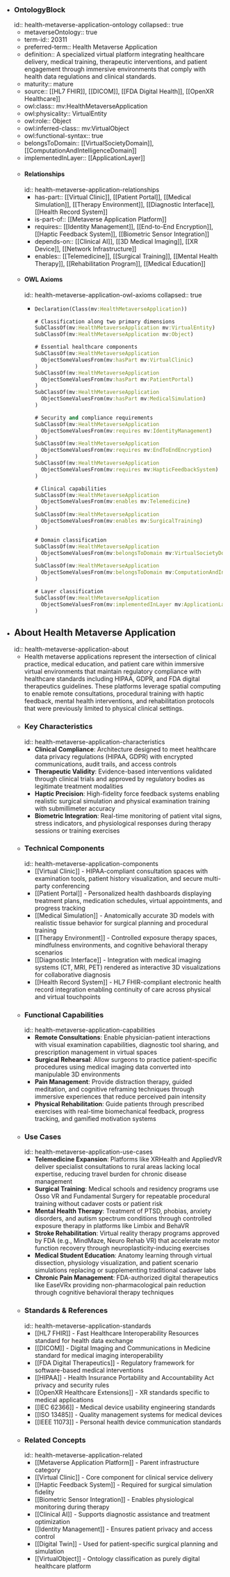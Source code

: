 - ### OntologyBlock
  id:: health-metaverse-application-ontology
  collapsed:: true
	- metaverseOntology:: true
	- term-id:: 20311
	- preferred-term:: Health Metaverse Application
	- definition:: A specialized virtual platform integrating healthcare delivery, medical training, therapeutic interventions, and patient engagement through immersive environments that comply with health data regulations and clinical standards.
	- maturity:: mature
	- source:: [[HL7 FHIR]], [[DICOM]], [[FDA Digital Health]], [[OpenXR Healthcare]]
	- owl:class:: mv:HealthMetaverseApplication
	- owl:physicality:: VirtualEntity
	- owl:role:: Object
	- owl:inferred-class:: mv:VirtualObject
	- owl:functional-syntax:: true
	- belongsToDomain:: [[VirtualSocietyDomain]], [[ComputationAndIntelligenceDomain]]
	- implementedInLayer:: [[ApplicationLayer]]
	- #### Relationships
	  id:: health-metaverse-application-relationships
		- has-part:: [[Virtual Clinic]], [[Patient Portal]], [[Medical Simulation]], [[Therapy Environment]], [[Diagnostic Interface]], [[Health Record System]]
		- is-part-of:: [[Metaverse Application Platform]]
		- requires:: [[Identity Management]], [[End-to-End Encryption]], [[Haptic Feedback System]], [[Biometric Sensor Integration]]
		- depends-on:: [[Clinical AI]], [[3D Medical Imaging]], [[XR Device]], [[Network Infrastructure]]
		- enables:: [[Telemedicine]], [[Surgical Training]], [[Mental Health Therapy]], [[Rehabilitation Program]], [[Medical Education]]
	- #### OWL Axioms
	  id:: health-metaverse-application-owl-axioms
	  collapsed:: true
		- ```clojure
		  Declaration(Class(mv:HealthMetaverseApplication))

		  # Classification along two primary dimensions
		  SubClassOf(mv:HealthMetaverseApplication mv:VirtualEntity)
		  SubClassOf(mv:HealthMetaverseApplication mv:Object)

		  # Essential healthcare components
		  SubClassOf(mv:HealthMetaverseApplication
		    ObjectSomeValuesFrom(mv:hasPart mv:VirtualClinic)
		  )
		  SubClassOf(mv:HealthMetaverseApplication
		    ObjectSomeValuesFrom(mv:hasPart mv:PatientPortal)
		  )
		  SubClassOf(mv:HealthMetaverseApplication
		    ObjectSomeValuesFrom(mv:hasPart mv:MedicalSimulation)
		  )

		  # Security and compliance requirements
		  SubClassOf(mv:HealthMetaverseApplication
		    ObjectSomeValuesFrom(mv:requires mv:IdentityManagement)
		  )
		  SubClassOf(mv:HealthMetaverseApplication
		    ObjectSomeValuesFrom(mv:requires mv:EndToEndEncryption)
		  )
		  SubClassOf(mv:HealthMetaverseApplication
		    ObjectSomeValuesFrom(mv:requires mv:HapticFeedbackSystem)
		  )

		  # Clinical capabilities
		  SubClassOf(mv:HealthMetaverseApplication
		    ObjectSomeValuesFrom(mv:enables mv:Telemedicine)
		  )
		  SubClassOf(mv:HealthMetaverseApplication
		    ObjectSomeValuesFrom(mv:enables mv:SurgicalTraining)
		  )

		  # Domain classification
		  SubClassOf(mv:HealthMetaverseApplication
		    ObjectSomeValuesFrom(mv:belongsToDomain mv:VirtualSocietyDomain)
		  )
		  SubClassOf(mv:HealthMetaverseApplication
		    ObjectSomeValuesFrom(mv:belongsToDomain mv:ComputationAndIntelligenceDomain)
		  )

		  # Layer classification
		  SubClassOf(mv:HealthMetaverseApplication
		    ObjectSomeValuesFrom(mv:implementedInLayer mv:ApplicationLayer)
		  )
		  ```
- ## About Health Metaverse Application
  id:: health-metaverse-application-about
	- Health metaverse applications represent the intersection of clinical practice, medical education, and patient care within immersive virtual environments that maintain regulatory compliance with healthcare standards including HIPAA, GDPR, and FDA digital therapeutics guidelines. These platforms leverage spatial computing to enable remote consultations, procedural training with haptic feedback, mental health interventions, and rehabilitation protocols that were previously limited to physical clinical settings.
	- ### Key Characteristics
	  id:: health-metaverse-application-characteristics
		- **Clinical Compliance**: Architecture designed to meet healthcare data privacy regulations (HIPAA, GDPR) with encrypted communications, audit trails, and access controls
		- **Therapeutic Validity**: Evidence-based interventions validated through clinical trials and approved by regulatory bodies as legitimate treatment modalities
		- **Haptic Precision**: High-fidelity force feedback systems enabling realistic surgical simulation and physical examination training with submillimeter accuracy
		- **Biometric Integration**: Real-time monitoring of patient vital signs, stress indicators, and physiological responses during therapy sessions or training exercises
	- ### Technical Components
	  id:: health-metaverse-application-components
		- [[Virtual Clinic]] - HIPAA-compliant consultation spaces with examination tools, patient history visualization, and secure multi-party conferencing
		- [[Patient Portal]] - Personalized health dashboards displaying treatment plans, medication schedules, virtual appointments, and progress tracking
		- [[Medical Simulation]] - Anatomically accurate 3D models with realistic tissue behavior for surgical planning and procedural training
		- [[Therapy Environment]] - Controlled exposure therapy spaces, mindfulness environments, and cognitive behavioral therapy scenarios
		- [[Diagnostic Interface]] - Integration with medical imaging systems (CT, MRI, PET) rendered as interactive 3D visualizations for collaborative diagnosis
		- [[Health Record System]] - HL7 FHIR-compliant electronic health record integration enabling continuity of care across physical and virtual touchpoints
	- ### Functional Capabilities
	  id:: health-metaverse-application-capabilities
		- **Remote Consultations**: Enable physician-patient interactions with visual examination capabilities, diagnostic tool sharing, and prescription management in virtual spaces
		- **Surgical Rehearsal**: Allow surgeons to practice patient-specific procedures using medical imaging data converted into manipulable 3D environments
		- **Pain Management**: Provide distraction therapy, guided meditation, and cognitive reframing techniques through immersive experiences that reduce perceived pain intensity
		- **Physical Rehabilitation**: Guide patients through prescribed exercises with real-time biomechanical feedback, progress tracking, and gamified motivation systems
	- ### Use Cases
	  id:: health-metaverse-application-use-cases
		- **Telemedicine Expansion**: Platforms like XRHealth and AppliedVR deliver specialist consultations to rural areas lacking local expertise, reducing travel burden for chronic disease management
		- **Surgical Training**: Medical schools and residency programs use Osso VR and Fundamental Surgery for repeatable procedural training without cadaver costs or patient risk
		- **Mental Health Therapy**: Treatment of PTSD, phobias, anxiety disorders, and autism spectrum conditions through controlled exposure therapy in platforms like Limbix and BehaVR
		- **Stroke Rehabilitation**: Virtual reality therapy programs approved by FDA (e.g., MindMaze, Neuro Rehab VR) that accelerate motor function recovery through neuroplasticity-inducing exercises
		- **Medical Student Education**: Anatomy learning through virtual dissection, physiology visualization, and patient scenario simulations replacing or supplementing traditional cadaver labs
		- **Chronic Pain Management**: FDA-authorized digital therapeutics like EaseVRx providing non-pharmacological pain reduction through cognitive behavioral therapy techniques
	- ### Standards & References
	  id:: health-metaverse-application-standards
		- [[HL7 FHIR]] - Fast Healthcare Interoperability Resources standard for health data exchange
		- [[DICOM]] - Digital Imaging and Communications in Medicine standard for medical imaging interoperability
		- [[FDA Digital Therapeutics]] - Regulatory framework for software-based medical interventions
		- [[HIPAA]] - Health Insurance Portability and Accountability Act privacy and security rules
		- [[OpenXR Healthcare Extensions]] - XR standards specific to medical applications
		- [[IEC 62366]] - Medical device usability engineering standards
		- [[ISO 13485]] - Quality management systems for medical devices
		- [[IEEE 11073]] - Personal health device communication standards
	- ### Related Concepts
	  id:: health-metaverse-application-related
		- [[Metaverse Application Platform]] - Parent infrastructure category
		- [[Virtual Clinic]] - Core component for clinical service delivery
		- [[Haptic Feedback System]] - Required for surgical simulation fidelity
		- [[Biometric Sensor Integration]] - Enables physiological monitoring during therapy
		- [[Clinical AI]] - Supports diagnostic assistance and treatment optimization
		- [[Identity Management]] - Ensures patient privacy and access control
		- [[Digital Twin]] - Used for patient-specific surgical planning and simulation
		- [[VirtualObject]] - Ontology classification as purely digital healthcare platform
